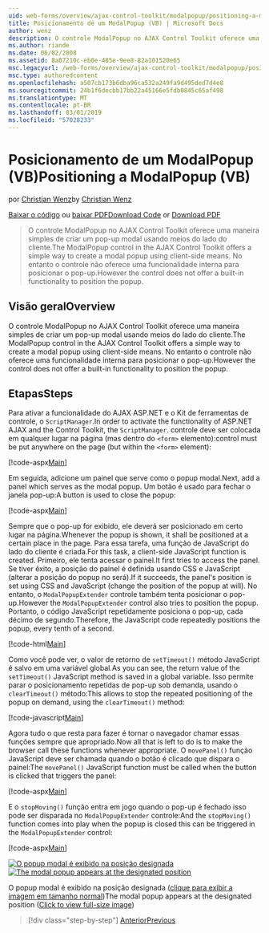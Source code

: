 ```yaml
---
uid: web-forms/overview/ajax-control-toolkit/modalpopup/positioning-a-modalpopup-vb
title: Posicionamento de um ModalPopup (VB) | Microsoft Docs
author: wenz
description: O controle ModalPopup no AJAX Control Toolkit oferece uma maneira simples de criar um pop-up modal usando meios do lado do cliente. No entanto o controle não tem um...
ms.author: riande
ms.date: 06/02/2008
ms.assetid: 8a07210c-eb0e-485e-9ee8-82a101520e65
msc.legacyurl: /web-forms/overview/ajax-control-toolkit/modalpopup/positioning-a-modalpopup-vb
msc.type: authoredcontent
ms.openlocfilehash: a507cb173b6dba96ca532a249fa9d495ded7d4e8
ms.sourcegitcommit: 24b1f6decbb17bb22a45166e5fdb0845c65af498
ms.translationtype: MT
ms.contentlocale: pt-BR
ms.lasthandoff: 03/01/2019
ms.locfileid: "57028233"
---
```

<a name="positioning-a-modalpopup-vb"></a><span data-ttu-id="3e5df-104">Posicionamento de um ModalPopup (VB)</span><span class="sxs-lookup"><span data-stu-id="3e5df-104">Positioning a ModalPopup (VB)</span></span>
====================
<span data-ttu-id="3e5df-105">por [Christian Wenz](https://github.com/wenz)</span><span class="sxs-lookup"><span data-stu-id="3e5df-105">by [Christian Wenz](https://github.com/wenz)</span></span>

<span data-ttu-id="3e5df-106">[Baixar o código](http://download.microsoft.com/download/2/4/0/24052038-f942-4336-905b-b60ae56f0dd5/ModalPopup4.vb.zip) ou [baixar PDF](http://download.microsoft.com/download/b/6/a/b6ae89ee-df69-4c87-9bfb-ad1eb2b23373/modalpopup4VB.pdf)</span><span class="sxs-lookup"><span data-stu-id="3e5df-106">[Download Code](http://download.microsoft.com/download/2/4/0/24052038-f942-4336-905b-b60ae56f0dd5/ModalPopup4.vb.zip) or [Download PDF](http://download.microsoft.com/download/b/6/a/b6ae89ee-df69-4c87-9bfb-ad1eb2b23373/modalpopup4VB.pdf)</span></span>

> <span data-ttu-id="3e5df-107">O controle ModalPopup no AJAX Control Toolkit oferece uma maneira simples de criar um pop-up modal usando meios do lado do cliente.</span><span class="sxs-lookup"><span data-stu-id="3e5df-107">The ModalPopup control in the AJAX Control Toolkit offers a simple way to create a modal popup using client-side means.</span></span> <span data-ttu-id="3e5df-108">No entanto o controle não oferece uma funcionalidade interna para posicionar o pop-up.</span><span class="sxs-lookup"><span data-stu-id="3e5df-108">However the control does not offer a built-in functionality to position the popup.</span></span>


## <a name="overview"></a><span data-ttu-id="3e5df-109">Visão geral</span><span class="sxs-lookup"><span data-stu-id="3e5df-109">Overview</span></span>

<span data-ttu-id="3e5df-110">O controle ModalPopup no AJAX Control Toolkit oferece uma maneira simples de criar um pop-up modal usando meios do lado do cliente.</span><span class="sxs-lookup"><span data-stu-id="3e5df-110">The ModalPopup control in the AJAX Control Toolkit offers a simple way to create a modal popup using client-side means.</span></span> <span data-ttu-id="3e5df-111">No entanto o controle não oferece uma funcionalidade interna para posicionar o pop-up.</span><span class="sxs-lookup"><span data-stu-id="3e5df-111">However the control does not offer a built-in functionality to position the popup.</span></span>

## <a name="steps"></a><span data-ttu-id="3e5df-112">Etapas</span><span class="sxs-lookup"><span data-stu-id="3e5df-112">Steps</span></span>

<span data-ttu-id="3e5df-113">Para ativar a funcionalidade do AJAX ASP.NET e o Kit de ferramentas de controle, o `ScriptManager`.</span><span class="sxs-lookup"><span data-stu-id="3e5df-113">In order to activate the functionality of ASP.NET AJAX and the Control Toolkit, the `ScriptManager`.</span></span> <span data-ttu-id="3e5df-114">controle deve ser colocada em qualquer lugar na página (mas dentro do `<form>` elemento):</span><span class="sxs-lookup"><span data-stu-id="3e5df-114">control must be put anywhere on the page (but within the `<form>` element):</span></span>

[!code-aspx[Main](positioning-a-modalpopup-vb/samples/sample1.aspx)]

<span data-ttu-id="3e5df-115">Em seguida, adicione um painel que serve como o popup modal.</span><span class="sxs-lookup"><span data-stu-id="3e5df-115">Next, add a panel which serves as the modal popup.</span></span> <span data-ttu-id="3e5df-116">Um botão é usado para fechar o janela pop-up:</span><span class="sxs-lookup"><span data-stu-id="3e5df-116">A button is used to close the popup:</span></span>

[!code-aspx[Main](positioning-a-modalpopup-vb/samples/sample2.aspx)]

<span data-ttu-id="3e5df-117">Sempre que o pop-up for exibido, ele deverá ser posicionado em certo lugar na página.</span><span class="sxs-lookup"><span data-stu-id="3e5df-117">Whenever the popup is shown, it shall be positioned at a certain place in the page.</span></span> <span data-ttu-id="3e5df-118">Para essa tarefa, uma função de JavaScript do lado do cliente é criada.</span><span class="sxs-lookup"><span data-stu-id="3e5df-118">For this task, a client-side JavaScript function is created.</span></span> <span data-ttu-id="3e5df-119">Primeiro, ele tenta acessar o painel.</span><span class="sxs-lookup"><span data-stu-id="3e5df-119">It first tries to access the panel.</span></span> <span data-ttu-id="3e5df-120">Se tiver êxito, a posição do painel é definida usando CSS e JavaScript (alterar a posição do popup no será).</span><span class="sxs-lookup"><span data-stu-id="3e5df-120">If it succeeds, the panel's position is set using CSS and JavaScript (change the position of the popup at will).</span></span> <span data-ttu-id="3e5df-121">No entanto, o `ModalPopupExtender` controle também tenta posicionar o pop-up.</span><span class="sxs-lookup"><span data-stu-id="3e5df-121">However the `ModalPopupExtender` control also tries to position the popup.</span></span> <span data-ttu-id="3e5df-122">Portanto, o código JavaScript repetidamente posiciona o pop-up, cada décimo de segundo.</span><span class="sxs-lookup"><span data-stu-id="3e5df-122">Therefore, the JavaScript code repeatedly positions the popup, every tenth of a second.</span></span>

[!code-html[Main](positioning-a-modalpopup-vb/samples/sample3.html)]

<span data-ttu-id="3e5df-123">Como você pode ver, o valor de retorno de `setTimeout()` método JavaScript é salvo em uma variável global.</span><span class="sxs-lookup"><span data-stu-id="3e5df-123">As you can see, the return value of the `setTimeout()` JavaScript method is saved in a global variable.</span></span> <span data-ttu-id="3e5df-124">Isso permite parar o posicionamento repetidas de pop-up sob demanda, usando o `clearTimeout()` método:</span><span class="sxs-lookup"><span data-stu-id="3e5df-124">This allows to stop the repeated positioning of the popup on demand, using the `clearTimeout()` method:</span></span>

[!code-javascript[Main](positioning-a-modalpopup-vb/samples/sample4.js)]

<span data-ttu-id="3e5df-125">Agora tudo o que resta para fazer é tornar o navegador chamar essas funções sempre que apropriado.</span><span class="sxs-lookup"><span data-stu-id="3e5df-125">Now all that is left to do is to make the browser call these functions whenever appropriate.</span></span> <span data-ttu-id="3e5df-126">O `movePanel()` função JavaScript deve ser chamada quando o botão é clicado que dispara o painel:</span><span class="sxs-lookup"><span data-stu-id="3e5df-126">The `movePanel()` JavaScript function must be called when the button is clicked that triggers the panel:</span></span>

[!code-aspx[Main](positioning-a-modalpopup-vb/samples/sample5.aspx)]

<span data-ttu-id="3e5df-127">E o `stopMoving()` função entra em jogo quando o pop-up é fechado isso pode ser disparada no `ModalPopupExtender` controle:</span><span class="sxs-lookup"><span data-stu-id="3e5df-127">And the `stopMoving()` function comes into play when the popup is closed this can be triggered in the `ModalPopupExtender` control:</span></span>

[!code-aspx[Main](positioning-a-modalpopup-vb/samples/sample6.aspx)]


<span data-ttu-id="3e5df-128">[![O popup modal é exibido na posição designada](positioning-a-modalpopup-vb/_static/image2.png)](positioning-a-modalpopup-vb/_static/image1.png)</span><span class="sxs-lookup"><span data-stu-id="3e5df-128">[![The modal popup appears at the designated position](positioning-a-modalpopup-vb/_static/image2.png)](positioning-a-modalpopup-vb/_static/image1.png)</span></span>

<span data-ttu-id="3e5df-129">O popup modal é exibido na posição designada ([clique para exibir a imagem em tamanho normal](positioning-a-modalpopup-vb/_static/image3.png))</span><span class="sxs-lookup"><span data-stu-id="3e5df-129">The modal popup appears at the designated position ([Click to view full-size image](positioning-a-modalpopup-vb/_static/image3.png))</span></span>

> [!div class="step-by-step"]
> [<span data-ttu-id="3e5df-130">Anterior</span><span class="sxs-lookup"><span data-stu-id="3e5df-130">Previous</span></span>](handling-postbacks-from-a-modalpopup-vb.md)
